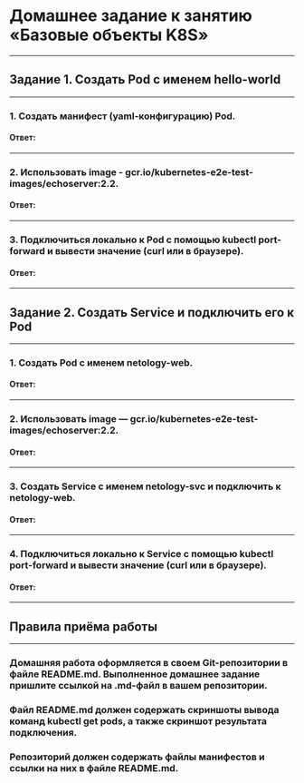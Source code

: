 # Домашнее задание к занятию «Базовые объекты K8S»
---

## Задание 1. Создать Pod с именем hello-world
---

### 1. Создать манифест (yaml-конфигурацию) Pod.
#### Ответ:

---

### 2. Использовать image - gcr.io/kubernetes-e2e-test-images/echoserver:2.2.
#### Ответ:

---

### 3. Подключиться локально к Pod с помощью kubectl port-forward и вывести значение (curl или в браузере).
#### Ответ:

---

## Задание 2. Создать Service и подключить его к Pod
---

### 1. Создать Pod с именем netology-web.
#### Ответ:

---

### 2. Использовать image — gcr.io/kubernetes-e2e-test-images/echoserver:2.2.
#### Ответ:

---
 
### 3. Создать Service с именем netology-svc и подключить к netology-web.
#### Ответ:

---

### 4. Подключиться локально к Service с помощью kubectl port-forward и вывести значение (curl или в браузере).
#### Ответ:

---

## Правила приёма работы
---

### Домашняя работа оформляется в своем Git-репозитории в файле README.md. Выполненное домашнее задание пришлите ссылкой на .md-файл в вашем репозитории.
### Файл README.md должен содержать скриншоты вывода команд kubectl get pods, а также скриншот результата подключения.
### Репозиторий должен содержать файлы манифестов и ссылки на них в файле README.md.
